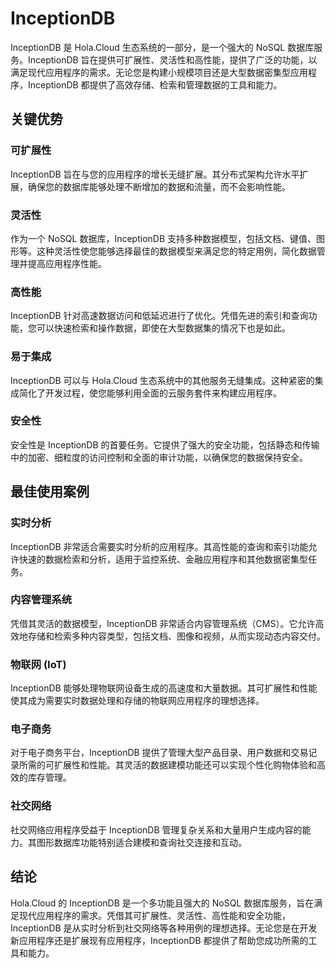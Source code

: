 # InceptionDB
 
InceptionDB 是 Hola.Cloud 生态系统的一部分，是一个强大的 NoSQL 数据库服务。InceptionDB 旨在提供可扩展性、灵活性和高性能，提供了广泛的功能，以满足现代应用程序的需求。无论您是构建小规模项目还是大型数据密集型应用程序，InceptionDB 都提供了高效存储、检索和管理数据的工具和能力。

## 关键优势

### 可扩展性
InceptionDB 旨在与您的应用程序的增长无缝扩展。其分布式架构允许水平扩展，确保您的数据库能够处理不断增加的数据和流量，而不会影响性能。

### 灵活性
作为一个 NoSQL 数据库，InceptionDB 支持多种数据模型，包括文档、键值、图形等。这种灵活性使您能够选择最佳的数据模型来满足您的特定用例，简化数据管理并提高应用程序性能。

### 高性能
InceptionDB 针对高速数据访问和低延迟进行了优化。凭借先进的索引和查询功能，您可以快速检索和操作数据，即使在大型数据集的情况下也是如此。

### 易于集成
InceptionDB 可以与 Hola.Cloud 生态系统中的其他服务无缝集成。这种紧密的集成简化了开发过程，使您能够利用全面的云服务套件来构建应用程序。

### 安全性
安全性是 InceptionDB 的首要任务。它提供了强大的安全功能，包括静态和传输中的加密、细粒度的访问控制和全面的审计功能，以确保您的数据保持安全。

## 最佳使用案例

### 实时分析
InceptionDB 非常适合需要实时分析的应用程序。其高性能的查询和索引功能允许快速的数据检索和分析，适用于监控系统、金融应用程序和其他数据密集型任务。

### 内容管理系统
凭借其灵活的数据模型，InceptionDB 非常适合内容管理系统（CMS）。它允许高效地存储和检索多种内容类型，包括文档、图像和视频，从而实现动态内容交付。

### 物联网 (IoT)
InceptionDB 能够处理物联网设备生成的高速度和大量数据。其可扩展性和性能使其成为需要实时数据处理和存储的物联网应用程序的理想选择。

### 电子商务
对于电子商务平台，InceptionDB 提供了管理大型产品目录、用户数据和交易记录所需的可扩展性和性能。其灵活的数据建模功能还可以实现个性化购物体验和高效的库存管理。

### 社交网络
社交网络应用程序受益于 InceptionDB 管理复杂关系和大量用户生成内容的能力。其图形数据库功能特别适合建模和查询社交连接和互动。

## 结论

Hola.Cloud 的 InceptionDB 是一个多功能且强大的 NoSQL 数据库服务，旨在满足现代应用程序的需求。凭借其可扩展性、灵活性、高性能和安全功能，InceptionDB 是从实时分析到社交网络等各种用例的理想选择。无论您是在开发新应用程序还是扩展现有应用程序，InceptionDB 都提供了帮助您成功所需的工具和能力。
